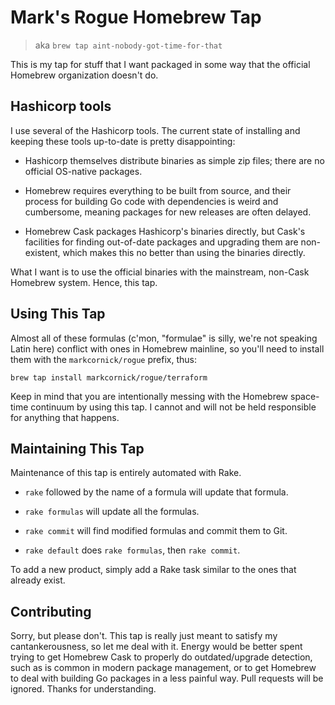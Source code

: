 # Mark's Rogue Homebrew Tap

> aka `brew tap aint-nobody-got-time-for-that`

This is my tap for stuff that I want packaged in some way that the
official Homebrew organization doesn't do.

## Hashicorp tools

I use several of the Hashicorp tools. The current state of installing
and keeping these tools up-to-date is pretty disappointing:

-   Hashicorp themselves distribute binaries as simple zip files; there
    are no official OS-native packages.

-   Homebrew requires everything to be built from source, and their
    process for building Go code with dependencies is weird and
    cumbersome, meaning packages for new releases are often delayed.

-   Homebrew Cask packages Hashicorp's binaries directly, but Cask's
    facilities for finding out-of-date packages and upgrading them are
    non-existent, which makes this no better than using the binaries
    directly.

What I want is to use the official binaries with the mainstream,
non-Cask Homebrew system. Hence, this tap.

## Using This Tap

Almost all of these formulas (c'mon, "formulae" is silly, we're not
speaking Latin here) conflict with ones in Homebrew mainline, so
you'll need to install them with the `markcornick/rogue` prefix, thus:

    brew tap install markcornick/rogue/terraform

Keep in mind that you are intentionally messing with the Homebrew
space-time continuum by using this tap. I cannot and will not be held
responsible for anything that happens.

## Maintaining This Tap

Maintenance of this tap is entirely automated with Rake.

-   `rake` followed by the name of a formula will update that formula.

-   `rake formulas` will update all the formulas.

-   `rake commit` will find modified formulas and commit them to Git.

-   `rake default` does `rake formulas`, then `rake commit`.

To add a new product, simply add a Rake task similar to the ones that
already exist. 

## Contributing

Sorry, but please don't. This tap is really just meant to satisfy my
cantankerousness, so let me deal with it. Energy would be better spent
trying to get Homebrew Cask to properly do outdated/upgrade detection,
such as is common in modern package management, or to get Homebrew to
deal with building Go packages in a less painful way. Pull requests will
be ignored. Thanks for understanding.
